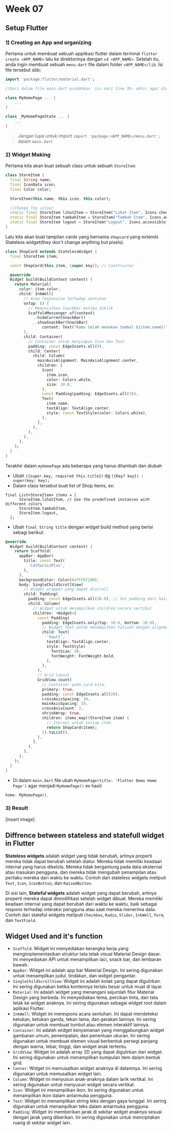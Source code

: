 # Week 07
## Setup Flutter
### 1) Creating an App and organizing
Pertama untuk membuat sebuah applikasi flutter dalam terminal `flutter create <APP_NAME>` lalu ke direktorinya dengan `cd <APP_NAME>`. Setelah itu, anda ingin membuat sebuah `menu.dart` file dalam folder `<APP_NAME>/lib`. Isi file tersebut sbb:
```dart
import 'package:flutter/material.dart';

//Dari dalam file main.dart pindahkan  isi dari line 39- akhir agar didalam menu.dart ada class berikut:

class MyHomePage ... {
    ...
}

class _MyHomePageState ... {
    ...
}
```

>Jangan lupa untuk import `import 'package:<APP_NAME>/menu.dart';` dalam `main.dart`

### 2) Widget Making

Pertama kita akan buat sebuah class untuk sebuah `StoreItem`:
```dart
class StoreItem {
  final String name;
  final IconData icon;
  final Color color;

  StoreItem(this.name, this.icon, this.color);

  //Change the colour
  static final StoreItem lihatItem = StoreItem("Lihat Item", Icons.checklist, Color(0xFFC06C84));
  static final StoreItem tambahItem = StoreItem("Tambah Item", Icons.add_box, Color(0xFF6C5B7B));
  static final StoreItem logout = StoreItem("Logout", Icons.accessible_forward_sharp, Color(0xFF355C7D));
}
```
Lalu kita akan buat tampilan cards yang bernama `shopcard` yang  extends Stateless widget(they don't change anything but pixels).

```dart
class ShopCard extends StatelessWidget {
  final StoreItem item;

  const ShopCard(this.item, {super.key}); // Constructor

  @override
  Widget build(BuildContext context) {
    return Material(
      color: item.color,
      child: InkWell(
        // Area responsive terhadap sentuhan
        onTap: () {
          // Memunculkan SnackBar ketika diklik
          ScaffoldMessenger.of(context)
            ..hideCurrentSnackBar()
            ..showSnackBar(SnackBar(
                content: Text("Kamu telah menekan tombol ${item.name}!")));
        },
        child: Container(
          // Container untuk menyimpan Icon dan Text
          padding: const EdgeInsets.all(8),
          child: Center(
            child: Column(
              mainAxisAlignment: MainAxisAlignment.center,
              children: [
                Icon(
                  item.icon,
                  color: Colors.white,
                  size: 30.0,
                ),
                const Padding(padding: EdgeInsets.all(3)),
                Text(
                  item.name,
                  textAlign: TextAlign.center,
                  style: const TextStyle(color: Colors.white),
                ),
              ],
            ),
          ),
        ),
      ),
    );
  }
}
```

Terakhir dalam `myHomePage` ada beberapa yang harus ditambah dan diubah 
+ Ubah `({super.key, required this.title})` dg `({Key? key}) : super(key: key);`
+ Dalam class tersebut buat list of Shop items, ex:
```
final List<StoreItem> items = [
      StoreItem.lihatItem, // Use the predefined instances with different colors
      StoreItem.tambahItem,
      StoreItem.logout,
  ];
```
+ Ubah `final String title` dengan widget build method yang berisi sebagi berikut:
```dart
@override
  Widget build(BuildContext context) {
    return Scaffold(
      appBar: AppBar(
        title: const Text(
          'CatharsisPlus',
        ),
      ),
      backgroundColor: Color(0xFFF67280),
      body: SingleChildScrollView(
        // Widget wrapper yang dapat discroll
        child: Padding(
          padding: const EdgeInsets.all(10.0), // Set padding dari halaman
          child: Column(
            // Widget untuk menampilkan children secara vertikal
            children: <Widget>[
              const Padding(
                padding: EdgeInsets.only(top: 10.0, bottom: 10.0),
                // Widget Text untuk menampilkan tulisan dengan alignment center dan style yang sesuai
                child: Text(
                  'Vault',
                  textAlign: TextAlign.center,
                  style: TextStyle(
                    fontSize: 30,
                    fontWeight: FontWeight.bold,
                  ),
                ),
              ),
              // Grid layout
              GridView.count(
                // Container pada card kita.
                primary: true,
                padding: const EdgeInsets.all(20),
                crossAxisSpacing: 10,
                mainAxisSpacing: 10,
                crossAxisCount: 3,
                shrinkWrap: true,
                children: items.map((StoreItem item) {
                  // Iterasi untuk setiap item
                  return ShopCard(item);
                }).toList(),
              ),
            ],
          ),
        ),
      ),
    );
  }
}
```
+ Di dalam `main.dart` file ubah `MyHomePage(title: 'Flutter Demo Home Page')` agar menjadi `MyHomePage()` ex hasil:
```dart
home: MyHomePage(),
```

### 3) Result
[insert image]

## Diffrence between stateless and statefull widget in Flutter
__Stateless widgets__ adalah widget yang tidak berubah, artinya properti mereka tidak dapat berubah setelah diatur. Mereka tidak memiliki keadaan internal yang harus dikelola. Mereka tidak bergantung pada data eksternal atau masukan pengguna, dan mereka tidak mengubah penampilan atau perilaku mereka dari waktu ke waktu. Contoh dari stateless widgets meliputi `Text`, `Icon`, `IconButton`, dan `RaisedButton`.

Di sisi lain, __Stateful widgets__ adalah widget yang dapat berubah, artinya properti mereka dapat dimodifikasi setelah widget dibuat. Mereka memiliki keadaan internal yang dapat berubah dari waktu ke waktu, baik sebagai respons terhadap interaksi pengguna atau saat mereka menerima data. Contoh dari stateful widgets meliputi `Checkbox`, `Radio`, `Slider`, `InkWell`, `Form`, dan `TextField`.

## Widget Used and it's function
+ `Scaffold`: Widget ini menyediakan kerangka kerja yang mengimplementasikan struktur tata letak visual Material Design dasar. Ini menyediakan API untuk menampilkan laci, snack bar, dan lembaran bawah.
+ `AppBar`: Widget ini adalah app bar Material Design. Ini sering digunakan untuk menampilkan judul, tindakan, dan widget pengantar.
+ `SingleChildScrollView`: Widget ini adalah kotak yang dapat digulirkan. Ini sering digunakan ketika kontennya terlalu besar untuk muat di layar.
+ `Material`: Ini adalah widget yang menangani sejumlah fitur Material Design yang berbeda. Ini menyediakan tema, percikan tinta, dan tata letak ke widget anaknya. Ini sering digunakan sebagai widget root dalam aplikasi Flutter.
+ `InkWell`: Widget ini merespons acara sentuhan. Ini dapat mendeteksi ketukan, ketukan ganda, tekan lama, dan gerakan lainnya. Ini sering digunakan untuk membuat tombol atau elemen interaktif lainnya.
+ `Container`: Ini adalah widget kenyamanan yang menggabungkan widget gambaran umum, penempatan, dan penentuan ukuran. Ini sering digunakan untuk membuat elemen visual berbentuk persegi panjang dengan warna, lebar, tinggi, dan widget anak tertentu.
+ `GridView`: Widget ini adalah array 2D yang dapat digulirkan dari widget. Ini sering digunakan untuk menampilkan kumpulan item dalam bentuk grid.
+ `Center`: Widget ini memusatkan widget anaknya di dalamnya. Ini sering digunakan untuk memusatkan widget lain.
+ `Column`: Widget ini menyusun anak-anaknya dalam larik vertikal. Ini sering digunakan untuk menyusun widget secara vertikal.
+ `Icon`: Widget ini menampilkan ikon. Ini sering digunakan untuk menampilkan ikon dalam antarmuka pengguna.
+ `Text`: Widget ini menampilkan string teks dengan gaya tunggal. Ini sering digunakan untuk menampilkan teks dalam antarmuka pengguna.
+ `Padding`: Widget ini memberikan jarak di sekitar widget anaknya sesuai dengan jarak yang diberikan. Ini sering digunakan untuk menciptakan ruang di sekitar widget lain.

